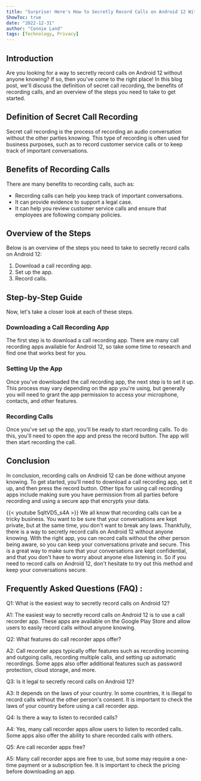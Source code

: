 ```yaml
---
title: "Surprise! Here's How to Secretly Record Calls on Android 12 Without Anyone Knowing!"
ShowToc: true 
date: "2022-12-31"
author: "Connie Land" 
tags: [Technology, Privacy]
---
```

## Introduction

Are you looking for a way to secretly record calls on Android 12 without anyone knowing? If so, then you've come to the right place! In this blog post, we'll discuss the definition of secret call recording, the benefits of recording calls, and an overview of the steps you need to take to get started.

## Definition of Secret Call Recording

Secret call recording is the process of recording an audio conversation without the other parties knowing. This type of recording is often used for business purposes, such as to record customer service calls or to keep track of important conversations.

## Benefits of Recording Calls

There are many benefits to recording calls, such as:

- Recording calls can help you keep track of important conversations.
- It can provide evidence to support a legal case.
- It can help you review customer service calls and ensure that employees are following company policies.

## Overview of the Steps

Below is an overview of the steps you need to take to secretly record calls on Android 12:

1. Download a call recording app.
2. Set up the app.
3. Record calls.

## Step-by-Step Guide

Now, let's take a closer look at each of these steps.

### Downloading a Call Recording App

The first step is to download a call recording app. There are many call recording apps available for Android 12, so take some time to research and find one that works best for you.

### Setting Up the App

Once you've downloaded the call recording app, the next step is to set it up. This process may vary depending on the app you're using, but generally you will need to grant the app permission to access your microphone, contacts, and other features.

### Recording Calls

Once you've set up the app, you'll be ready to start recording calls. To do this, you'll need to open the app and press the record button. The app will then start recording the call.

## Conclusion

In conclusion, recording calls on Android 12 can be done without anyone knowing. To get started, you'll need to download a call recording app, set it up, and then press the record button. Other tips for using call recording apps include making sure you have permission from all parties before recording and using a secure app that encrypts your data.

{{< youtube 5qltVD5_s4A >}} 
We all know that recording calls can be a tricky business. You want to be sure that your conversations are kept private, but at the same time, you don't want to break any laws. Thankfully, there is a way to secretly record calls on Android 12 without anyone knowing. With the right app, you can record calls without the other person being aware, so you can keep your conversations private and secure. This is a great way to make sure that your conversations are kept confidential, and that you don't have to worry about anyone else listening in. So if you need to record calls on Android 12, don't hesitate to try out this method and keep your conversations secure.

## Frequently Asked Questions (FAQ) :
Q1: What is the easiest way to secretly record calls on Android 12?

A1: The easiest way to secretly record calls on Android 12 is to use a call recorder app. These apps are available on the Google Play Store and allow users to easily record calls without anyone knowing.

Q2: What features do call recorder apps offer?

A2: Call recorder apps typically offer features such as recording incoming and outgoing calls, recording multiple calls, and setting up automatic recordings. Some apps also offer additional features such as password protection, cloud storage, and more.

Q3: Is it legal to secretly record calls on Android 12?

A3: It depends on the laws of your country. In some countries, it is illegal to record calls without the other person's consent. It is important to check the laws of your country before using a call recorder app.

Q4: Is there a way to listen to recorded calls?

A4: Yes, many call recorder apps allow users to listen to recorded calls. Some apps also offer the ability to share recorded calls with others.

Q5: Are call recorder apps free?

A5: Many call recorder apps are free to use, but some may require a one-time payment or a subscription fee. It is important to check the pricing before downloading an app.


